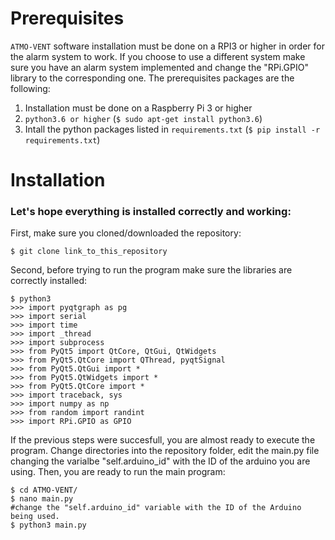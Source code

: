 
# Prerequisites

`ATMO-VENT` software installation must be done on a RPI3 or higher in order for the alarm system to work. If you choose to use a different system make sure you have an alarm system implemented and change the "RPi.GPIO" library to the corresponding one. The prerequisites packages are the following:

1. Installation must be done on a Raspberry Pi 3 or higher
2. `python3.6 or higher` (`$ sudo apt-get install python3.6`)
3. Intall the python packages listed in `requirements.txt` (`$ pip install -r requirements.txt`)

# Installation

### Let's hope everything is installed correctly and working:

First, make sure you cloned/downloaded the repository:

```
$ git clone link_to_this_repository
```
Second, before trying to run the program make sure the libraries are correctly installed:

```
$ python3
>>> import pyqtgraph as pg
>>> import serial
>>> import time
>>> import _thread
>>> import subprocess
>>> from PyQt5 import QtCore, QtGui, QtWidgets
>>> from PyQt5.QtCore import QThread, pyqtSignal
>>> from PyQt5.QtGui import *
>>> from PyQt5.QtWidgets import *
>>> from PyQt5.QtCore import *
>>> import traceback, sys
>>> import numpy as np
>>> from random import randint
>>> import RPi.GPIO as GPIO
```
If the previous steps were succesfull, you are almost ready to execute the program.
Change directories into the repository folder, edit the main.py file changing the varialbe "self.arduino_id" with the ID of the arduino you are using. Then, you are ready to run the main program:
```
$ cd ATMO-VENT/
$ nano main.py
#change the "self.arduino_id" variable with the ID of the Arduino being used.
$ python3 main.py
```
